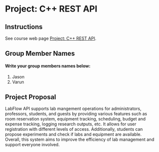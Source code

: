 # Project: C++ REST API

## Instructions

See course web page [Project: C++ REST API](https://cmsc240-s24.github.io/project.html).

## Group Member Names

#### Write your group members names below:

1. Jason
2. Varun

## Project Proposal

LabFlow API supports lab mangement operations for administrators, professors, students, and guests by providing various features such as room reservation system, equipment tracking, scheduling, budget and expense tracking, logging research outputs, etc. It allows for user registration with different levels of access. Additionally, students can propose experiments and check if labs and equipment are available. Overall, this system aims to improve the efficiency of lab management and support everyone involved.